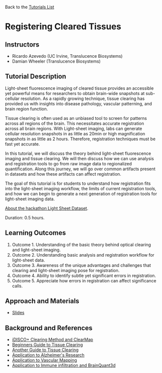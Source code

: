 Back to the [Tutorials List](../../README.md#tutorials-list)

# Registering Cleared Tissues

## Instructors

- Ricardo Azevedo (UC Irvine, Translucence Biosystems)
- Damian Wheeler (Translucence Biosystems)

## Tutorial Description

Light-sheet fluorescence imaging of cleared tissue provides an accessible yet powerful means for
researchers to obtain brain-wide snapshots at sub-cellular resolution. As a rapidly growing
technique, tissue clearing has provided us with insights into disease pathology, vascular
patterning, and brain region function.

Tissue clearing is often used as an unbiased tool to screen for patterns across all regions of the
brain. This necessitates accurate registration across all brain regions. With Light-sheet imaging,
labs can generate cellular resolution snapshots in as little as 20min or high magnification
snapshots in as little as 2 hours. Therefore, registration techniques must be fast yet accurate.

In this tutorial, we will discuss the theory behind light-sheet fluorescence imaging and tissue
clearing. We will then discuss how we can use analysis and registration tools to go from raw image
data to regionalized quantification. Along this journey, we will go over common artifacts present in
datasets and how these artifacts can affect registration.

The goal of this tutorial is for students to understand how registration fits into the light-sheet
imaging workflow, the limits of current registration tools, and how we can begin to generate a next 
generation of registration tools for light-sheet imaging data.

[About the hackathon Light Sheet Dataset](./AboutTheDatasets.md).

Duration: 0.5 hours.

## Learning Outcomes

1. Outcome 1. Understanding of the basic theory behind optical clearing and light-sheet imaging.
2. Outcome 2. Understanding basic analysis and registration workflow for light-sheet data.
3. Outcome 3. Awareness of the unique advantages and challenges that clearing and light-sheet
   imaging pose for registration.
4. Outcome 4. Ability to identify subtle yet significant errors in registration.
5. Outcome 5. Appreciate how errors in registration can affect significance calls.

## Approach and Materials

- [Slides](https://personalmicrosoftsoftware-my.sharepoint.com/:p:/g/personal/azevedor_personalmicrosoftsoftware_uci_edu/ESj7rbJDZ_9Bp6tMQIzKVDIBqrV_5_Mmhu3kMY5-YKNcRQ?e=wrjVU3)

## Background and References

- [iDISCO+ Clearing Method and ClearMap](https://www.cell.com/fulltext/S0092-8674(14)01297-5)
- [Beginners Guide to Tissue Clearing](https://www.sciencedirect.com/science/article/pii/S135727251630396X)
- [Another Guide to Tissue Clearing](https://www.embopress.org/doi/full/10.15252/msb.20209807)
- [Application to Alzheimer's Research](https://www.sciencedirect.com/science/article/pii/S2211124716308142)
- [Application to Vascular Mapping](https://www.sciencedirect.com/science/article/pii/S2211124716308142)
- [Application to Immune infiltration and BrainQuant3d](https://www.pnas.org/doi/abs/10.1073/pnas.1915778116)
